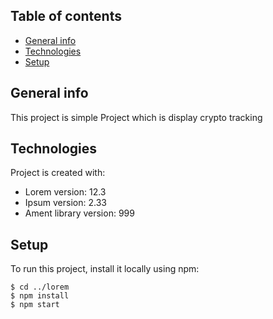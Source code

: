 ## Table of contents
* [General info](#general-info)
* [Technologies](#technologies)
* [Setup](#setup)

## General info
This project is simple Project which is display crypto tracking 
	
## Technologies
Project is created with:
* Lorem version: 12.3
* Ipsum version: 2.33
* Ament library version: 999
	
## Setup
To run this project, install it locally using npm:

```
$ cd ../lorem
$ npm install
$ npm start
```
